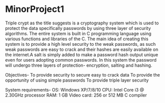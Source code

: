 # MinorProject1

Triple crypt as the title suggests is a cryptography system which is used to protect the data specifically passwords by using three layer of security algorithms. The entire system is built in C programming language using various functions and libraries of the C. The main idea of creating this system is to provide a high level security to the weak passwords, as such weak passwords are easy to crack and their hashes are easily available on the internet.A salt is simply added to make a password hash output unique even for users adopting common passwords. 
In this system the password will undergo three layers of protection- encryption, salting and hashing.

Objectives- 
To provide security to secure easy to crack data
To provide the opportunity of using simple passwords
To provide triple layer security

System requirements-
OS: Windows XP/7/8/10
CPU: Intel Core i3 @ 2.30GHz  processor
RAM: 1 GB
Video card: 256 or 512 MB
C compiler
